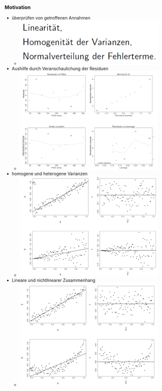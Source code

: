 ### Motivation
+ überprüfen von getroffenen Annahmen
	+ ![](Pasted%20image%2020221215184733.png)
+ Aushilfe durch Veranschaulichung der Residuen
	+ ![](Pasted%20image%2020221215185013.png)
+ homogene und heterogene Varianzen
	+ ![](Pasted%20image%2020221215185045.png)
+ Lineare und nichtlinearer Zusammenhang
	+ ![](Pasted%20image%2020221215185315.png)